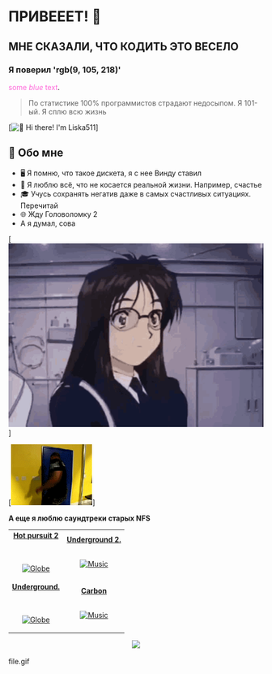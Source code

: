 # ПРИВЕЕЕТ! 👋
## МНЕ СКАЗАЛИ, ЧТО КОДИТЬ ЭТО ВЕСЕЛО
### Я поверил 'rgb(9, 105, 218)'
<span style="color:rgb(255, 105, 218)">some *blue* text</span>.
> По статистике 100% программистов страдают недосыпом. Я 101-ый. Я сплю всю жизнь

[<img src="https://raw.githubusercontent.com/Liska511/Liska511/master/springtrap.gif.jpg" alt="👋 Hi there! I'm Liska511" title="👋 Hi there! I'm Liska511 "/>]

## :book: Обо мне
- 🖥 Я помню, что такое дискета, я с нее Винду ставил
- 💼 Я люблю всё, что не косается реальной жизни. Например, счастье
- 🎓 Учусь сохранять негатив даже в самых счастливых ситуациях. Перечитай
- 🌐 Жду Головоломку 2
- А я думал, сова


[<img src="https://raw.githubusercontent.com/Liska511/Liska511/master/ah-eto-bleh-anime.gif.jpg" alt="👋 Hi there! I'm Liska511" title="👋 Hi there! I'm Liska511 "/>]

[<img src="https://raw.githubusercontent.com/Liska511/Liska511/master/Злой негр.gif.jpg" alt="👋 Hi there! I'm Liska511" title="👋 Hi there! I'm Liska511 "/>]

**А еще я люблю саундтреки старых NFS**
<table width="100%" align="center">
<tr>
<td align="center">
<a href="https://www.youtube.com/playlist?list=PLD500F1A9DB642608">
<strong>Hot pursuit 2</strong>
<br />
<br />
<br />

<p>

<img alt="Globe" height="80" src="file.gif">
</a>
</p>

</td>


<td align="center">
<a href="https://www.youtube.com/playlist?list=PLDE0DBBFAA8E2F771">
<strong>Underground 2.</strong>
<br />
<br />


<p>
<img height="100" alt="Music" src="file.gif"> 
</a>
</p>

</td>
</tr>
<tr>
<td align="center">
<a href="https://www.youtube.com/watch?v=IadccBJdMMY&list=PL5TXH58GrZaP6wEnZO_nCLqoLIuU2XpAt">
<strong>Underground.</strong>
<br />
<br />
<br />

<p>

<img alt="Globe" height="80" src="file.gif">
</a>
</p>

</td>


<td align="center">
<a href="https://www.youtube.com/playlist?list=PLZPilAQ9a3X2uLFY5Z37kCPYblvayN9tC">
<strong>Carbon</strong>
<br />
<br />


<p>
<img height="100" alt="Music" src="file.gif"> 
</a>
</p>

</td>
</tr>
</table>

<div align="center">
<a href="https://github.com/BrunnerLivio/brunnerlivio/issues/62#issuecomment-new"><img src="images/guestbook.svg"></a> 
</div>

file.gif

